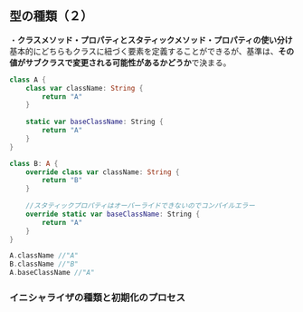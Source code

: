 型の種類（２）
---

・**クラスメソッド・プロパティとスタティックメソッド・プロパティの使い分け**  
基本的にどちらもクラスに紐づく要素を定義することができるが、基準は、**その値がサブクラスで変更される可能性があるかどうか**で決まる。  
```Swift
class A {
    class var className: String {
        return "A"
    }
    
    static var baseClassName: String {
        return "A"
    }
}

class B: A {
    override class var className: String {
        return "B"
    }
    
    //スタティックプロパティはオーバーライドできないのでコンパイルエラー
    override static var baseClassName: String {
        return "A"
    }
}

A.className //"A"
B.className //"B"
A.baseClassName //"A"
```

### イニシャライザの種類と初期化のプロセス  
